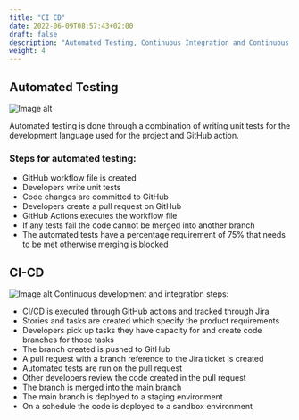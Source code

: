```yaml
---
title: "CI CD"
date: 2022-06-09T08:57:43+02:00
draft: false
description: "Automated Testing, Continuous Integration and Continuous Delivery"
weight: 4
---
```


## Automated Testing

![Image alt](/imgs/pocs/ci-cd/Automated-Testing.png)

Automated testing is done through a combination of writing unit tests for the development language used for the project and GitHub action.

### Steps for automated testing:

- GitHub workflow file is created
- Developers write unit tests
- Code changes are committed to GitHub
- Developers create a pull request on GitHub
- GitHub Actions executes the workflow file
- If any tests fail the code cannot be merged into another branch
- The automated tests have a percentage requirement of 75% that needs to be met otherwise merging is blocked

## CI-CD

![Image alt](/imgs/pocs/ci-cd/CI-CD.png)
Continuous development and integration steps:

- CI/CD is executed through GitHub actions and tracked through Jira
- Stories and tasks are created which specify the product requirements
- Developers pick up tasks they have capacity for and create code branches for those tasks
- The branch created is pushed to GitHub
- A pull request with a branch reference to the Jira ticket is created
- Automated tests are run on the pull request
- Other developers review the code created in the pull request
- The branch is merged into the main branch
- The main branch is deployed to a staging environment
- On a schedule the code is deployed to a sandbox environment
